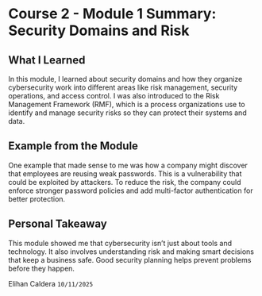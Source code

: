 # Course 2 - Module 1 Summary: Security Domains and Risk

## What I Learned
In this module, I learned about security domains and how they organize cybersecurity work into different areas like risk management, security operations, and access control. I was also introduced to the Risk Management Framework (RMF), which is a process organizations use to identify and manage security risks so they can protect their systems and data.

## Example from the Module
One example that made sense to me was how a company might discover that employees are reusing weak passwords. This is a vulnerability that could be exploited by attackers. To reduce the risk, the company could enforce stronger password policies and add multi-factor authentication for better protection.

## Personal Takeaway
This module showed me that cybersecurity isn’t just about tools and technology. It also involves understanding risk and making smart decisions that keep a business safe. Good security planning helps prevent problems before they happen.

Elihan Caldera
`10/11/2025`
